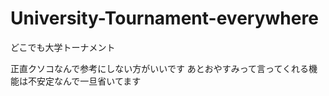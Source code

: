 # University-Tournament-everywhere
どこでも大学トーナメント


正直クソコなんで参考にしない方がいいです
あとおやすみって言ってくれる機能は不安定なんで一旦省いてます
